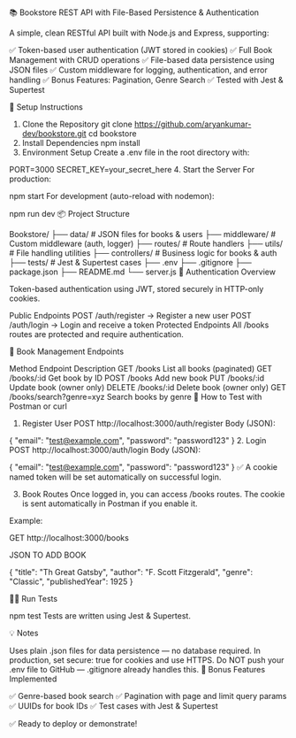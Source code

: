 📚 Bookstore REST API with File-Based Persistence & Authentication

A simple, clean RESTful API built with Node.js and Express, supporting:

✅ Token-based user authentication (JWT stored in cookies)
✅ Full Book Management with CRUD operations
✅ File-based data persistence using JSON files
✅ Custom middleware for logging, authentication, and error handling
✅ Bonus Features: Pagination, Genre Search
✅ Tested with Jest & Supertest

🚀 Setup Instructions

1. Clone the Repository
git clone https://github.com/aryankumar-dev/bookstore.git
cd bookstore
2. Install Dependencies
npm install
3. Environment Setup
Create a .env file in the root directory with:

PORT=3000
SECRET_KEY=your_secret_here
4. Start the Server
For production:

npm start
For development (auto-reload with nodemon):

npm run dev
📦 Project Structure

Bookstore/
├── data/              # JSON files for books & users
├── middleware/        # Custom middleware (auth, logger)
├── routes/            # Route handlers
├── utils/             # File handling utilities
├── controllers/       # Business logic for books & auth
├── tests/             # Jest & Supertest cases
├── .env
├── .gitignore
├── package.json
├── README.md
└── server.js
🔐 Authentication Overview

Token-based authentication using JWT, stored securely in HTTP-only cookies.

Public Endpoints
POST /auth/register → Register a new user
POST /auth/login → Login and receive a token
Protected Endpoints
All /books routes are protected and require authentication.

📖 Book Management Endpoints

Method	Endpoint	Description
GET	/books	List all books (paginated)
GET	/books/:id	Get book by ID
POST	/books	Add new book
PUT	/books/:id	Update book (owner only)
DELETE	/books/:id	Delete book (owner only)
GET	/books/search?genre=xyz	Search books by genre
🧪 How to Test with Postman or curl

1. Register User
POST http://localhost:3000/auth/register
Body (JSON):

{
  "email": "test@example.com",
  "password": "password123"
}
2. Login
POST http://localhost:3000/auth/login
Body (JSON):

{
  "email": "test@example.com",
  "password": "password123"
}
✅ A cookie named token will be set automatically on successful login.

3. Book Routes
Once logged in, you can access /books routes. The cookie is sent automatically in Postman if you enable it.

Example:

GET http://localhost:3000/books


JSON TO ADD BOOK 

{
  "title": "Th Great Gatsby",
  "author": "F. Scott Fitzgerald",
  "genre": "Classic",
  "publishedYear": 1925
}




🧑‍🔬 Run Tests

npm test
Tests are written using Jest & Supertest.

💡 Notes

Uses plain .json files for data persistence — no database required.
In production, set secure: true for cookies and use HTTPS.
Do NOT push your .env file to GitHub — .gitignore already handles this.
🌟 Bonus Features Implemented

✅ Genre-based book search
✅ Pagination with page and limit query params
✅ UUIDs for book IDs
✅ Test cases with Jest & Supertest

✅ Ready to deploy or demonstrate!

